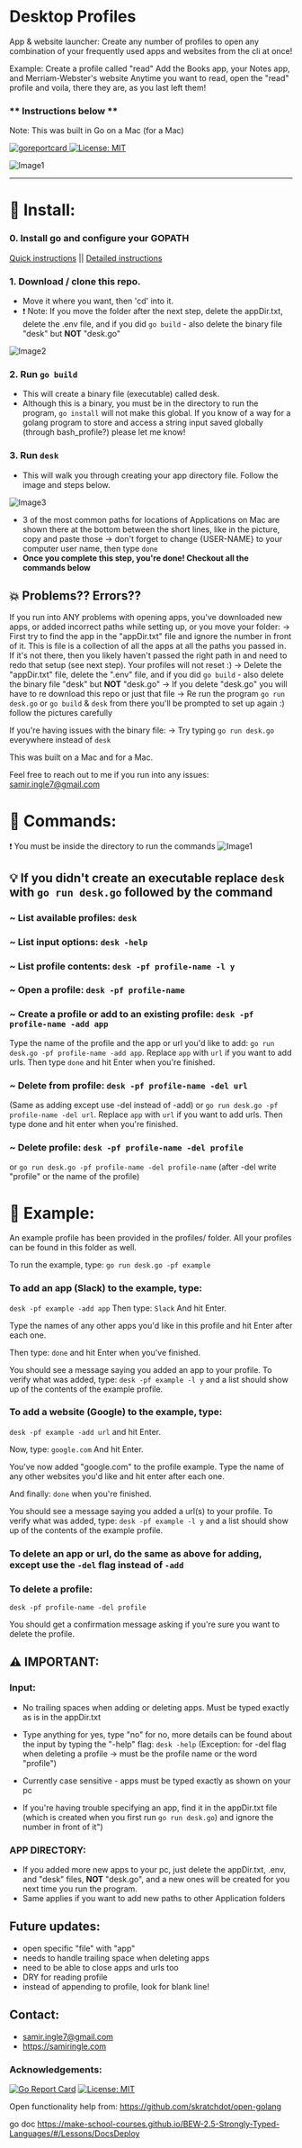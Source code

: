# Desktop Profiles 

App & website launcher: 
Create any number of profiles to open any combination of your frequently used apps and websites from the cli at once! 

Example:
Create a profile called "read"
Add the Books app, your Notes app, and Merriam-Webster's website
Anytime you want to read, open the "read" profile and voila, there they are, as you last left them!

### ** Instructions below ** 
Note: This was built in Go on a Mac (for a Mac)
 
<p align="left">
  <a>
    <a href="https://goreportcard.com/badge/github.com/SamirIngley/Desktop-Profiles" />
    <img alt="goreportcard" src="https://goreportcard.com/badge/github.com/SamirIngley/Desktop-Profiles" target="_blank" />
  </a> 
  <a href="#" target="_blank">
    <img alt="License: MIT" src="https://img.shields.io/badge/License-MIT-yellow.svg" />
  </a>
</p>

![Image1](READMEimg/gopherIMG.png)
************************************************************************************************

# :floppy_disk: Install:

### 0. Install go and configure your GOPATH
[Quick instructions](https://medium.com/@jimkang/install-go-on-mac-with-homebrew-5fa421fc55f5) || [Detailed instructions](https://www.digitalocean.com/community/tutorial_series/how-to-install-and-set-up-a-local-programming-environment-for-go)

### 1. Download / clone this repo. 
* Move it where you want, then 'cd' into it. 
* :exclamation: Note: If you move the folder after the next step, delete the appDir.txt, delete the .env file, and if you did `go build` - also delete the binary file "desk" but **NOT** "desk.go"  

![Image2](READMEimg/download.png)


### 2. Run `go build` 
* This will create a binary file (executable) called desk. 
* Although this is a binary, you must be in the directory to run the program, `go install` will not make this global. If you know of a way for a golang program to store and access a string input saved globally (through bash_profile?) please let me know!

### 3. Run `desk` 
* This will walk you through creating your app directory file. Follow the image and steps below. 

![Image3](READMEimg/download2.png)

* 3 of the most common paths for locations of Applications on Mac are shown there at the bottom between the short lines, like in the picture, copy and paste those -> don't forget to change {USER-NAME} to your computer user name, then type `done`
* **Once you complete this step, you're done! Checkout all the commands below**


## :boom: Problems?? Errors?? 

If you run into ANY problems with opening apps, you've downloaded new apps, or added incorrect paths while setting up, or you move your folder:
-> First try to find the app in the "appDir.txt" file and ignore the number in front of it. This is file is a collection of all the apps at all the paths you passed in. If it's not there, then you likely haven't passed the right path in and need to redo that setup (see next step). Your profiles will not reset :)
-> Delete the "appDir.txt" file, delete the ".env" file, and if you did `go build` - also delete the binary file "desk" but **NOT** "desk.go"
-> If you delete "desk.go" you will have to re download this repo or just that file
-> Re run the program `go run desk.go` or `go build` & `desk` from there you'll be prompted to set up again :) follow the pictures carefully

If you're having issues with the binary file:
-> Try typing `go run desk.go` everywhere instead of `desk` 

This was built on a Mac and for a Mac. 

Feel free to reach out to me if you run into any issues: samir.ingle7@gmail.com

# :mega: Commands:
:exclamation: You must be inside the directory to run the commands
![Image1](READMEimg/using.png)
<br>
## :bulb: If you didn't create an executable replace `desk` with `go run desk.go` followed by the command

### ~ List available profiles: `desk` 

### ~ List input options: `desk -help`

### ~ List profile contents: `desk -pf profile-name -l y` 

### ~ Open a profile:  `desk -pf profile-name` 

### ~ Create a profile or add to an existing profile:  `desk -pf profile-name -add app`
Type the name of the profile and the app or url you'd like to add:  `go run desk.go -pf profile-name -add app`. Replace `app` with `url` if you want to add urls. Then type `done` and hit Enter when you're finished.

### ~ Delete from profile:  `desk -pf profile-name -del url`
(Same as adding except use -del instead of -add) or `go run desk.go -pf profile-name -del url`. Replace `app` with `url` if you want to add urls. Then type done and hit enter when you're finished.

### ~ Delete profile:  `desk -pf profile-name -del profile` 
or `go run desk.go -pf profile-name -del profile-name` (after -del write "profile" or the name of the profile)

# :goal_net: Example:

An example profile has been provided in the profiles/ folder.
All your profiles can be found in this folder as well. 

To run the example, type:
`go run desk.go -pf example`

### To add an app (Slack) to the example, type:
`desk -pf example -add app`
Then type:
`Slack`
And hit Enter.

Type the names of any other apps you'd like in this profile and hit Enter after each one. 

Then type:
`done`
and hit Enter when you've finished. 

You should see a message saying you added an app to your profile.
To verify what was added, type:
`desk -pf example -l y` 
and a list should show up of the contents of the example profile.


### To add a website (Google) to the example, type:
`desk -pf example -add url`
and hit Enter.

Now, type:
`google.com`
And hit Enter.

You've now added "google.com" to the profile example.
Type the name of any other websites you'd like and hit enter after each one. 

And finally:
`done`
when you're finished. 

You should see a message saying you added a url(s) to your profile.
To verify what was added, type:
`desk -pf example -l y` 
and a list should show up of the contents of the example profile.

### To delete an app or url, do the same as above for adding, except use the `-del` flag instead of `-add`

### To delete a profile:
`desk -pf profile-name -del profile`

You should get a confirmation message asking if you're sure you want to delete the profile. 


## :warning: IMPORTANT:

### Input: 

* No trailing spaces when adding or deleting apps. Must be typed exactly as is in the appDir.txt

* Type anything for yes, type "no" for no, more details can be found about the input by typing the "-help" flag: `desk -help` (Exception: for -del flag when deleting a profile -> must be the profile name or the word "profile")

* Currently case sensitive - apps must be typed exactly as shown on your pc

* If you're having trouble specifying an app, find it in the appDir.txt file (which is created when you first run `go run desk.go`) and ignore the number in front of it")

### APP DIRECTORY:

* If you added more new apps to your pc, just delete the appDir.txt, .env, and "desk" files, **NOT** "desk.go", and a new ones will be created for you next time you run the program.
* Same applies if you want to add new paths to other Application folders

## Future updates:
- open specific "file" with "app" 
- needs to handle trailing space when deleting apps
- need to be able to close apps and urls too
- DRY for reading profile
- instead of appending to profile, look for blank line!


## Contact:
* samir.ingle7@gmail.com
* https://samiringle.com

### Acknowledgements:
 
[![Go Report Card](https://goreportcard.com/badge/github.com/SamirIngley/Desktop-Profiles)](https://goreportcard.com/report/github.com/SamirIngley/Desktop-Profiles)
[![License: MIT](https://img.shields.io/badge/License-MIT-yellow.svg)](https://opensource.org/licenses/MIT)

Open functionality help from:
https://github.com/skratchdot/open-golang

go doc
https://make-school-courses.github.io/BEW-2.5-Strongly-Typed-Languages/#/Lessons/DocsDeploy

